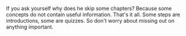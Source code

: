 If you ask yourself why does he skip some chapters? Because some concepts do not contain useful information. That's it all. Some steps are introductions, some are quizzes. So don't worry about missing out on anything important.